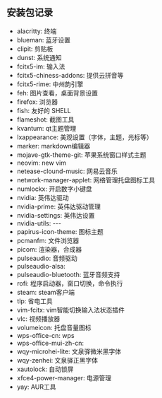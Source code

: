 ## 安装包记录

- alacritty: 终端
- blueman: 蓝牙设置
- clipit: 剪贴板
- dunst: 系统通知
- fcitx5-im: 输入法
- fcitx5-chiness-addons: 提供云拼音等
- fcitx5-rime: 中州韵引擎
- feh: 图片查看，桌面背景设置
- firefox: 浏览器
- fish: 友好的 SHELL
- flameshot: 截图工具
- kvantum: qt主题管理
- lxappearance: 美观设置（字体，主题，光标等）
- marker: markdown编辑器
- mojave-gtk-theme-git: 苹果系统窗口样式主题
- neovim: new vim
- netease-clound-music: 网易云音乐
- network-manager-applet: 网络管理托盘图标工具
- numlockx: 开启数字小键盘
- nvidia: 英伟达驱动
- nvidia-prime: 英伟达驱动管理
- nvidia-settings: 英伟达设置
- nvidia-utils: ---
- papirus-icon-theme: 图标主题
- pcmanfm: 文件浏览器
- picom: 渲染器，合成器
- pulseaudio: 音频驱动
- pulseaudio-alsa: 
- pulseaudio-bluetooth: 蓝牙音频支持
- rofi: 程序启动器，窗口切换，命令执行
- steam: steam客户端
- tlp: 省电工具
- vim-fcitx: vim智能切换输入法状态插件
- vlc: 视频播放器
- volumeicon: 托盘音量图标
- wps-office-cn: wps
- wps-office-mui-zh-cn:
- wqy-microhei-lite: 文泉驿微米黑字体
- wqy-zenhei: 文泉驿正黑字体
- xautolock: 自动锁屏
- xfce4-power-manager: 电源管理
- yay: AUR工具
